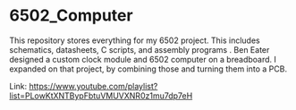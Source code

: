 # 6502_Computer
This repository stores everything for my 6502 project. This includes schematics, datasheets, C scripts, and assembly programs
.
Ben Eater designed a custom clock module and 6502 computer on a breadboard. I expanded on that project, by combining those and turning them into a PCB.

Link: https://www.youtube.com/playlist?list=PLowKtXNTBypFbtuVMUVXNR0z1mu7dp7eH
